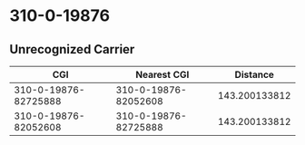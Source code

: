 # 310-0-19876
## Unrecognized Carrier


| CGI | Nearest CGI | Distance |
|-----|-------------|----------|
| 310-0-19876-82725888 | 310-0-19876-82052608 | 143.200133812 |
| 310-0-19876-82052608 | 310-0-19876-82725888 | 143.200133812 |
